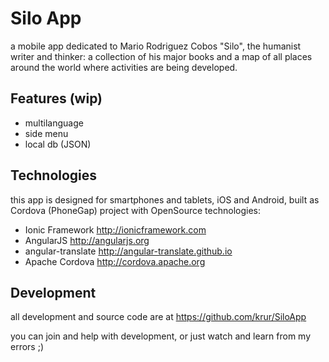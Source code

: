 Silo App
=======

a mobile app dedicated to Mario Rodriguez Cobos "Silo", the humanist writer and thinker: a collection of his major books and a map of all places around the world where activities are being developed.

## Features (wip)
- multilanguage
- side menu
- local db (JSON)

## Technologies
this app is designed for smartphones and tablets, iOS and Android, built as Cordova (PhoneGap) project with OpenSource technologies:

* Ionic Framework http://ionicframework.com
* AngularJS http://angularjs.org
* angular-translate http://angular-translate.github.io
* Apache Cordova http://cordova.apache.org

## Development

all development and source code are at https://github.com/krur/SiloApp

you can join and help with development, or just watch and learn from my errors ;)
